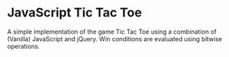 # JavaScript Tic Tac Toe

A simple implementation of the game Tic Tac Toe using a combination of (Vanilla) JavaScript and jQuery. Win conditions are evaluated using bitwise operations.